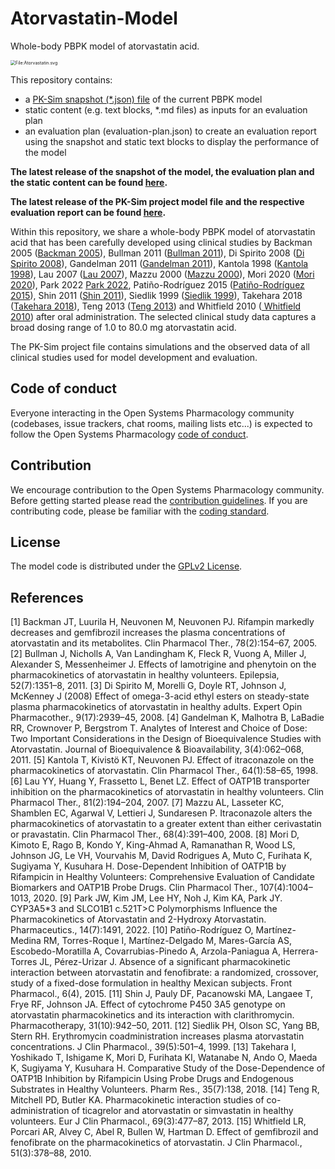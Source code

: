 # Atorvastatin-Model
Whole-body PBPK model of atorvastatin acid.

<img src="https://upload.wikimedia.org/wikipedia/commons/thumb/e/ef/Atorvastatin.svg/2560px-Atorvastatin.svg.png" alt="File:Atorvastatin.svg" style="zoom:50%;" />

This repository contains:

- a [PK-Sim snapshot (*.json) file](https://docs.open-systems-pharmacology.org/working-with-pk-sim/pk-sim-documentation/importing-exporting-project-data-models#exporting-project-to-snapshot-loading-project-from-snapshot) of the current PBPK model
- static content (e.g. text blocks, *.md files) as inputs for an evaluation plan
- an evaluation plan (evaluation-plan.json) to create an evaluation report using the snapshot and static text blocks to display the performance of the model

**The latest release of the snapshot of the model, the evaluation plan and the static content can be found [here](../../releases/latest).**

**The latest release of the PK-Sim project model file and the respective evaluation report can be found [here](https://github.com/Open-Systems-Pharmacology/OSP-PBPK-Model-Library/releases/latest).**

Within this repository, we share a whole-body PBPK model of atorvastatin acid that has been carefully developed using clinical studies by Backman 2005 ([Backman 2005](#1-references)), Bullman 2011 ([Bullman 2011](#2-references)), Di Spirito 2008 ([Di Spirito 2008](#3-references)), Gandelman 2011 ([Gandelman 2011](#4-references)), Kantola 1998 ([Kantola 1998](#5-references)), Lau 2007 ([Lau 2007](#6-references)), Mazzu 2000 ([Mazzu 2000](#7-references)), Mori 2020 ([Mori 2020](#8-references)), Park 2022 [Park 2022](#9-references), Patiño-Rodríguez 2015 ([Patiño-Rodríguez 2015](#10-references)), Shin 2011 ([Shin 2011](#11-references)), Siedlik 1999 ([Siedlik 1999](#7-references)), Takehara 2018 ([Takehara 2018](#13-references)), Teng 2013 ([Teng 2013](#14-references)) and Whitfield 2010 ([ Whitfield 2010](#15-references)) after oral administration. The selected clinical study data captures a broad dosing range of 1.0 to 80.0 mg atorvastatin acid.

The PK-Sim project file contains simulations and the observed data of all clinical studies used for model development and evaluation.

## Code of conduct

Everyone interacting in the Open Systems Pharmacology community (codebases, issue trackers, chat rooms, mailing lists etc...) is expected to follow the Open Systems Pharmacology [code of conduct](https://github.com/Open-Systems-Pharmacology/Suite/blob/master/CODE_OF_CONDUCT.md#contributor-covenant-code-of-conduct).

## Contribution

We encourage contribution to the Open Systems Pharmacology community. Before getting started please read the [contribution guidelines](https://github.com/Open-Systems-Pharmacology/Suite/blob/master/CONTRIBUTING.md#ways-to-contribute). If you are contributing code, please be familiar with the [coding standard](https://github.com/Open-Systems-Pharmacology/Suite/blob/master/CODING_STANDARDS.md#visual-studio-settings).

## License

The model code is distributed under the [GPLv2 License](https://github.com/Open-Systems-Pharmacology/Suite/blob/develop/LICENSE).

## References
[1] Backman JT, Luurila H, Neuvonen M, Neuvonen PJ. Rifampin markedly decreases and gemfibrozil increases the plasma concentrations of atorvastatin and its metabolites. Clin Pharmacol Ther., 78(2):154–67, 2005.
[2] Bullman J, Nicholls A, Van Landingham K, Fleck R, Vuong A, Miller J, Alexander S, Messenheimer J. Effects of lamotrigine and phenytoin on the pharmacokinetics of atorvastatin in healthy volunteers. Epilepsia, 52(7):1351–8, 2011.
[3] Di Spirito M, Morelli G, Doyle RT, Johnson J, McKenney J (2008) Effect of omega-3-acid ethyl esters on steady-state plasma pharmacokinetics of atorvastatin in healthy adults. Expert Opin Pharmacother., 9(17):2939–45, 2008.
[4] Gandelman K, Malhotra B, LaBadie RR, Crownover P, Bergstrom T. Analytes of Interest and Choice of Dose: Two Important Considerations in the Design of Bioequivalence Studies with Atorvastatin. Journal of Bioequivalence & Bioavailability, 3(4):062–068, 2011.
[5] Kantola T, Kivistö KT, Neuvonen PJ. Effect of itraconazole on the pharmacokinetics of atorvastatin. Clin Pharmacol Ther., 64(1):58–65, 1998.
[6] Lau YY, Huang Y, Frassetto L, Benet LZ. Effect of OATP1B transporter inhibition on the pharmacokinetics of atorvastatin in healthy volunteers. Clin Pharmacol Ther., 81(2):194–204, 2007.
[7] Mazzu AL, Lasseter KC, Shamblen EC, Agarwal V, Lettieri J, Sundaresen P. Itraconazole alters the pharmacokinetics of atorvastatin to a greater extent than either cerivastatin or pravastatin. Clin Pharmacol Ther., 68(4):391–400, 2008.
[8] Mori D, Kimoto E, Rago B, Kondo Y, King-Ahmad A, Ramanathan R, Wood LS, Johnson JG, Le VH, Vourvahis M, David Rodrigues A, Muto C, Furihata K, Sugiyama Y, Kusuhara H. Dose-Dependent Inhibition of OATP1B by Rifampicin in Healthy Volunteers: Comprehensive Evaluation of Candidate Biomarkers and OATP1B Probe Drugs. Clin Pharmacol Ther., 107(4):1004–1013, 2020.
[9] Park JW, Kim JM, Lee HY, Noh J, Kim KA, Park JY. CYP3A5*3 and SLCO1B1 c.521T>C Polymorphisms Influence the Pharmacokinetics of Atorvastatin and 2-Hydroxy Atorvastatin. Pharmaceutics., 14(7):1491, 2022.
[10] Patiño-Rodríguez O, Martínez-Medina RM, Torres-Roque I, Martínez-Delgado M, Mares-García AS, Escobedo-Moratilla A, Covarrubias-Pinedo A, Arzola-Paniagua A, Herrera-Torres JL, Pérez-Urizar J. Absence of a significant pharmacokinetic interaction between atorvastatin and fenofibrate: a randomized, crossover, study of a fixed-dose formulation in healthy Mexican subjects. Front Pharmacol., 6(4), 2015.
[11] Shin J, Pauly DF, Pacanowski MA, Langaee T, Frye RF, Johnson JA. Effect of cytochrome P450 3A5 genotype on atorvastatin pharmacokinetics and its interaction with clarithromycin. Pharmacotherapy, 31(10):942–50, 2011.
[12] Siedlik PH, Olson SC, Yang BB, Stern RH. Erythromycin coadministration increases plasma atorvastatin concentrations. J Clin Pharmacol., 39(5):501–4, 1999.
[13] Takehara I, Yoshikado T, Ishigame K, Mori D, Furihata KI, Watanabe N, Ando O, Maeda K, Sugiyama Y, Kusuhara H. Comparative Study of the Dose-Dependence of OATP1B Inhibition by Rifampicin Using Probe Drugs and Endogenous Substrates in Healthy Volunteers. Pharm Res., 35(7):138, 2018.
[14] Teng R, Mitchell PD, Butler KA. Pharmacokinetic interaction studies of co-administration of ticagrelor and atorvastatin or simvastatin in healthy volunteers. Eur J Clin Pharmacol., 69(3):477–87, 2013.
[15] Whitfield LR, Porcari AR, Alvey C, Abel R, Bullen W, Hartman D. Effect of gemfibrozil and fenofibrate on the pharmacokinetics of atorvastatin. J Clin Pharmacol., 51(3):378–88, 2010.







